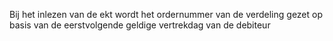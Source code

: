 Bij het inlezen van de ekt wordt het ordernummer van de verdeling gezet op basis van de eerstvolgende geldige vertrekdag van de debiteur
